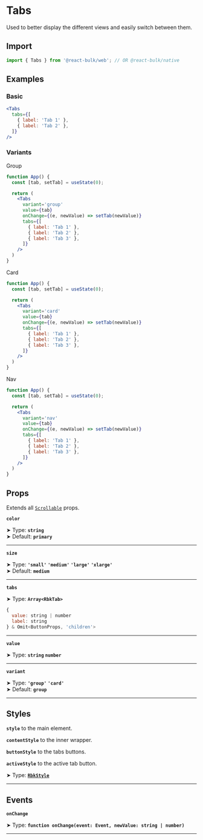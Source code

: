 # Tabs

Used to better display the different views and easily switch between them.


## Import

```jsx
import { Tabs } from '@react-bulk/web'; // OR @react-bulk/native
```

## Examples

### Basic

```jsx live
<Tabs
  tabs={[
    { label: 'Tab 1' },
    { label: 'Tab 2' },
  ]}
/>
```

### Variants

Group

```jsx live
function App() {
  const [tab, setTab] = useState(0);

  return (
    <Tabs
      variant='group'
      value={tab}
      onChange={(e, newValue) => setTab(newValue)}
      tabs={[
        { label: 'Tab 1' },
        { label: 'Tab 2' },
        { label: 'Tab 3' },
      ]}
    />
  )
}
```

Card

```jsx live
function App() {
  const [tab, setTab] = useState(0);

  return (
    <Tabs
      variant='card'
      value={tab}
      onChange={(e, newValue) => setTab(newValue)}
      tabs={[
        { label: 'Tab 1' },
        { label: 'Tab 2' },
        { label: 'Tab 3' },
      ]}
    />
  )
}
```

Nav

```jsx live
function App() {
  const [tab, setTab] = useState(0);

  return (
    <Tabs
      variant='nav'
      value={tab}
      onChange={(e, newValue) => setTab(newValue)}
      tabs={[
        { label: 'Tab 1' },
        { label: 'Tab 2' },
        { label: 'Tab 3' },
      ]}
    />
  )
}
```

## Props

Extends all [`Scrollable`](/docs/components/core/scrollable#props) props.

**`color`**

➤ Type: **`string`** <br/>
➤ Default: **`primary`**

---

**`size`**

➤ Type: **`'small'` `'medium'` `'large'` `'xlarge'`** <br/>
➤ Default: **`medium`**

---

**`tabs`**

➤ Type: **`Array<RbkTab>`** <br/>

```jsx title="RbkTab"
{
  value: string | number
  label: string
} & Omit<ButtonProps, 'children'>
```

---

**`value`**

➤ Type: **`string` `number`** <br/>

---

**`variant`**

➤ Type: **`'group'` `'card'`** <br/>
➤ Default: **`group`**

---

## Styles

**`style`** to the main element.

**`contentStyle`** to the inner wrapper.

**`buttonStyle`** to the tabs buttons.

**`activeStyle`** to the active tab button.

➤ Type: **[`RbkStyle`](/docs/type-reference/rbk-style)** <br/>

---

## Events

**`onChange`**

➤ Type: **`function onChange(event: Event, newValue: string | number)`** <br/>

---
